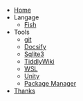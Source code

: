 - [Home](/)
- Langage
  - [Fish](fish.md)
- Tools
  - [git](git.md)
  - [Docsify](docsify.md)
  - [Sqlite3](sqlite3.md)
  - [TiddlyWiki](tiddlywiki.md)
  - [WSL](wsl.md)
  - [Unity](unity.md)
  - [Package Manager](packagemanager.md)
- [Thanks](thanks.md)
